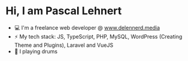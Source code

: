 # Hi, I am Pascal Lehnert

- 💻 I'm a freelance web developer @ www.delennerd.media
- ⚡️ My tech stack: JS, TypeScript, PHP, MySQL, WordPress (Creating Theme and Plugins), Laravel and VueJS
- 🥁 I playing drums
